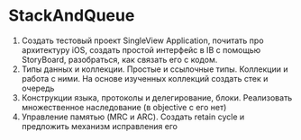 # StackAndQueue

1) Создать тестовый проект SingleView Application, почитать про архитектуру iOS, создать простой интерфейс в IB с помощью StoryBoard, разобраться, как связать его с кодом.
2) Типы данных и коллекции. Простые и ссылочные типы. Коллекции и работа с ними. На основе изученных коллекций создать стек и очередь
3) Конструкции языка, протоколы и делегирование, блоки. Реализовать множественное наследование (в objective c его нет)
4) Управление памятью (MRC и ARC). Создать retain cycle и предложить механизм исправления его
